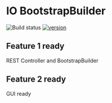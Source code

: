 # IO BootstrapBuilder
![Build status](https://travis-ci.org/janeksmielowski/IO.svg?branch=master)
[![version](https://img.shields.io/badge/version-1.0.0-yellow.svg)](https://semver.org)

## Feature 1 ready
REST Controller and BootstrapBuilder

## Feature 2 ready
GUI ready
